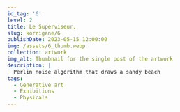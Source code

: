 ```yaml
---
id_tag: '6'
level: 2
title: Le Superviseur.
slug: korrigane/6
publishDate: 2023-05-15 12:00:00
img: /assets/6_thumb.webp
collection: artwork
img_alt: Thumbnail for the single post of the artwork
description: |
  Perlin noise algorithm that draws a sandy beach
tags:
  - Generative art
  - Exhibitions
  - Physicals
---
```

